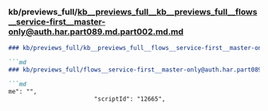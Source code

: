 ### kb/previews_full/kb__previews_full__kb__previews_full__flows__service-first__master-only@auth.har.part089.md.part002.md.md

```md
### kb/previews_full/kb__previews_full__flows__service-first__master-only@auth.har.part089.md.part002.md

```md
### kb/previews_full/flows__service-first__master-only@auth.har.part089.md (part 002)

```md
me": "",
                        "scriptId": "12665",
           
```

```

```

```
